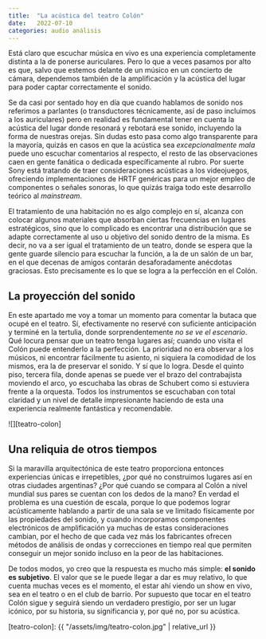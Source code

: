 ```yaml
---
title:  "La acústica del teatro Colón"
date:   2022-07-10
categories: audio análisis
---
```


Está claro que escuchar música en vivo es una experiencia completamente distinta a la de ponerse auriculares. Pero lo que a veces pasamos por alto es que, salvo que estemos delante de un músico en un concierto de cámara, dependemos también de la amplificación y la acústica del lugar para poder captar correctamente el sonido. 

<!--more-->

Se da casi por sentado hoy en día que cuando hablamos de sonido nos referimos a parlantes (o transductores técnicamente, así de paso incluimos a los auriculares) pero en realidad es fundamental tener en cuenta la acústica del lugar donde resonará y rebotará ese sonido, incluyendo la forma de nuestras orejas. Sin dudas esto pasa como algo transparente para la mayoría, quizás en casos en que la acústica sea _excepcionalmente mala_ puede uno escuchar comentarios al respecto, el resto de las observaciones caen en gente fanática o dedicada específicamente al rubro. Por suerte Sony está tratando de traer consideraciones acústicas a los videojuegos, ofreciendo implementaciones de HRTF genéricas para un mejor empleo de componentes o señales sonoras, lo que quizás traiga todo este desarrollo teórico al _mainstream_.

El tratamiento de una habitación no es algo complejo en sí, alcanza con colocar algunos materiales que absorban ciertas frecuencias en lugares estratégicos, sino que lo complicado es encontrar una distribución que se adapte correctamente al uso u objetivo del sonido dentro de la misma. Es decir, no va a ser igual el tratamiento de un teatro, donde se espera que la gente guarde silencio para escuchar la función, a la de un salón de un bar, en el que decenas de amigos contarán desaforadamente anécdotas graciosas. Esto precisamente es lo que se logra a la perfección en el Colón.

## La proyección del sonido

En este apartado me voy a tomar un momento para comentar la butaca que ocupé en el teatro. Sí, efectivamente no reservé con suficiente anticipación y terminé en la tertulia, donde sorprendentemente _no se ve el escenario_. Qué locura pensar que un teatro tenga lugares así; cuando uno visita el Colón puede entenderlo a la perfección. La prioridad no era observar a los músicos, ni encontrar fácilmente tu asiento, ni siquiera la comodidad de los mismos, era la de preservar el sonido. Y sí que lo logra. Desde el quinto piso, tercera fila, donde apenas se puede ver el brazo del contrabajista moviendo el arco, yo escuchaba las obras de Schubert como si estuviera frente a la orquesta. Todos los instrumentos se escuchaban con total claridad y un nivel de detalle impresionante haciendo de esta una experiencia realmente fantástica y recomendable.

![][teatro-colon]

## Una reliquia de otros tiempos

Si la maravilla arquitectónica de este teatro proporciona entonces experiencias únicas e irrepetibles, ¿por qué no construimos lugares así en otras ciudades argentinas? ¿Por qué cuando se compara al Colón a nivel mundial sus pares se cuentan con los dedos de la mano? En verdad el problema es una cuestión de escala, porque lo que podemos lograr acústicamente hablando a partir de una sala se ve limitado físicamente por las propiedades del sonido, y cuando incorporamos componentes electrónicos de amplificación ya muchas de estas consideraciones cambian, por el hecho de que cada vez más los fabricantes ofrecen métodos de análisis de ondas y correcciones en tiempo real que permiten conseguir un mejor sonido incluso en la peor de las habitaciones.

De todos modos, yo creo que la respuesta es mucho más simple: **el sonido es subjetivo**. El valor que se le puede llegar a dar es muy relativo, lo que cuenta muchas veces es el momento, el estar ahí viendo un show en vivo, sea en el teatro o en el club de barrio. Por supuesto que tocar en el teatro Colón sigue y seguirá siendo un verdadero prestigio, por ser un lugar icónico, por su historia, su significancia y, por qué no, por su acústica.

[teatro-colon]: {{ "/assets/img/teatro-colon.jpg" | relative_url }}
